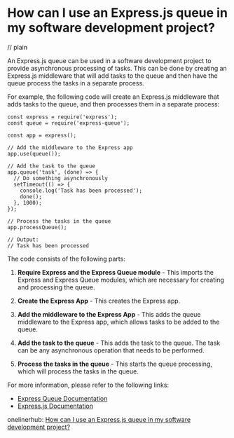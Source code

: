 # How can I use an Express.js queue in my software development project?
// plain

An Express.js queue can be used in a software development project to provide asynchronous processing of tasks. This can be done by creating an Express.js middleware that will add tasks to the queue and then have the queue process the tasks in a separate process.

For example, the following code will create an Express.js middleware that adds tasks to the queue, and then processes them in a separate process:

```
const express = require('express');
const queue = require('express-queue');

const app = express();

// Add the middleware to the Express app
app.use(queue());

// Add the task to the queue
app.queue('task', (done) => {
  // Do something asynchronously
  setTimeout(() => {
    console.log('Task has been processed');
    done();
  }, 1000);
});

// Process the tasks in the queue
app.processQueue();

// Output:
// Task has been processed
```

The code consists of the following parts:

1. **Require Express and the Express Queue module** - This imports the Express and Express Queue modules, which are necessary for creating and processing the queue.

2. **Create the Express App** - This creates the Express app.

3. **Add the middleware to the Express App** - This adds the queue middleware to the Express app, which allows tasks to be added to the queue.

4. **Add the task to the queue** - This adds the task to the queue. The task can be any asynchronous operation that needs to be performed.

5. **Process the tasks in the queue** - This starts the queue processing, which will process the tasks in the queue.

For more information, please refer to the following links:

- [Express Queue Documentation](https://github.com/expressjs/express-queue)
- [Express.js Documentation](https://expressjs.com/en/4x/api.html)

onelinerhub: [How can I use an Express.js queue in my software development project?](https://onelinerhub.com/expressjs/how-can-i-use-an-express-js-queue-in-my-software-development-project)